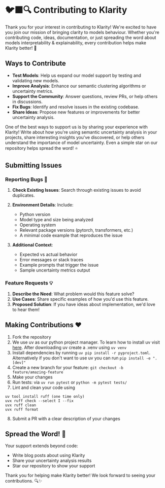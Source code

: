 # 🐦‍⬛🔍 Contributing to Klarity

Thank you for your interest in contributing to Klarity! We're excited to have you join our mission of bringing clarity to models behaviour. Whether you're contributing code, ideas, documentation, or just spreading the word about models interpretability & explainability, every contribution helps make Klarity better! 🎯

## Ways to Contribute

* **Test Models**: Help us expand our model support by testing and validating new models.
* **Improve Analysis**: Enhance our semantic clustering algorithms or uncertainty metrics.
* **Support the Community**: Answer questions, review PRs, or help others in discussions.
* **Fix Bugs**: Identify and resolve issues in the existing codebase.
* **Share Ideas**: Propose new features or improvements for better uncertainty analysis.

One of the best ways to support us is by sharing your experience with Klarity! Write about how you're using semantic uncertainty analysis in your projects, share interesting insights you've discovered, or help others understand the importance of model uncertainty. Even a simple star on our repository helps spread the word! ⭐

## Submitting Issues

### Reporting Bugs 🐛

1. **Check Existing Issues**: Search through existing issues to avoid duplicates.
2. **Environment Details**: Include:
   * Python version
   * Model type and size being analyzed
   * Operating system
   * Relevant package versions (pytorch, transformers, etc.)
   * A minimal code example that reproduces the issue

3. **Additional Context**: 
   * Expected vs actual behavior
   * Error messages or stack traces
   * Example prompts that trigger the issue
   * Sample uncertainty metrics output

### Feature Requests 💡

1. **Describe the Need**: What problem would this feature solve?
2. **Use Cases**: Share specific examples of how you'd use this feature.
3. **Proposed Solution**: If you have ideas about implementation, we'd love to hear them!

## Making Contributions ❤️

1. Fork the repository
2. We use uv as our python project manager. To learn how to install uv visit [here](https://docs.astral.sh/uv/getting-started/). After downloading uv create a .venv using `uv venv`
3. Install dependencies by running `uv pip install -r pyproject.toml`. Alternatively if you don't want to use uv you
can run `pip install -e ".[dev]"`
4. Create a new branch for your feature: `git checkout -b feature/amazing-feature`
5. Make your changes
6. Run tests: via `uv run pytest` or `python -m pytest tests/`
7. Lint and clean your code using 
```
uv tool install ruff (one time only)
uvx ruff check --select I --fix
uvx ruff clean
uvx ruff format
```
8. Submit a PR with a clear description of your changes


## Spread the Word! 📢

Your support extends beyond code:

* Write blog posts about using Klarity
* Share your uncertainty analysis results
* Star our repository to show your support

Thank you for helping make Klarity better! We look forward to seeing your contributions. 🔍✨